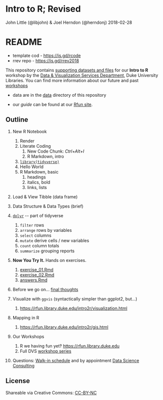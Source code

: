 Intro to R; Revised
================
John Little (@libjohn) & Joel Herndon (@herndonj)
2018-02-28

README
======

-   template cod - <https://is.gd/rcode>
-   rrev repo - <https://is.gd/rrev2018>

This repository contains [supporting datasets and files](https://rfun.library.duke.edu/intro2r/) for our **Intro to R** workshop by the [Data & Visualization Services Department](http://library.duke.edu/data), Duke University Libraries. You can find more information about our future and past [workshops](http://library.duke.edu/data/news)

-   data are in the [data](data) directory of this repository

-   our *guide* can be found at our [Rfun site](https://rfun.library.duke.edu/intro2r/).

Outline
-------

1.  New R Notebook

    1.  Render
    2.  Literate Coding
        1.  New Code Chunk: *Ctrl+Alt+I*
        2.  R Markdown, intro
    3.  [`library(tidyverse)`](https://tidyverse.org)
    4.  Hello World
    5.  R Markdown, basic
        1.  headings
        2.  italics, bold
        3.  links, lists

2.  Load & View Tibble (data frame)

3.  Data Structure & Data Types (brief)

4.  [`dplyr`](http://dplyr.tidyverse.org/) -- part of tidyverse

    1.  `filter` rows
    2.  `arrange` rows by variables
    3.  `select` columns
    4.  `mutate` derive cells / new variables
    5.  `count` column totals
    6.  `summarize` grouping reports

5.  **Now You Try It.** Hands on exercises.

    1.  [exercise\_01.Rmd](exercise_01.Rmd)
    2.  [exercise\_02.Rmd](exercise_02.Rmd)
    3.  [answers.Rmd](answers.Rmd)

6.  Before we go on... [final thoughts](ZZ_closing-thoughts.Rmd)

7.  Visualize with `ggvis` (syntactically simpler than ggplot2, but...)

    1.  <https://rfun.library.duke.edu/intro2r/visualization.html>

8.  Mapping in R

    1.  <https://rfun.library.duke.edu/intro2r/gis.html>

9.  Our Workshops

    1.  R we having fun yet‽ <https://rfun.library.duke.edu>
    2.  Full DVS [workshop series](https://library.duke.edu/data/news/past-workshops)

10. Questions: [Walk-in schedule](https://library.duke.edu/data/about/schedule) and by appointment [Data Science Consulting](https://library.duke.edu/data/about)

License
-------

Shareable via Creative Commons: [CC-BY-NC](https://creativecommons.org/licenses/by-nc/4.0/)
